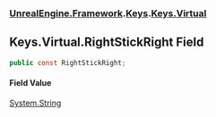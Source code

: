 ### [UnrealEngine.Framework](./UnrealEngine-Framework.md 'UnrealEngine.Framework').[Keys](./Keys.md 'UnrealEngine.Framework.Keys').[Keys.Virtual](./Keys-Virtual.md 'UnrealEngine.Framework.Keys.Virtual')
## Keys.Virtual.RightStickRight Field
  
```csharp
public const RightStickRight;
```
#### Field Value
[System.String](https://docs.microsoft.com/en-us/dotnet/api/System.String 'System.String')  
